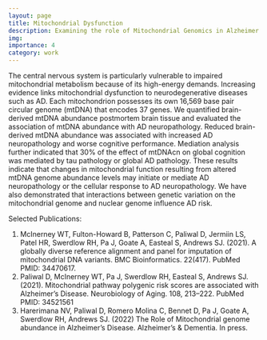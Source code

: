 ```yaml
---
layout: page
title: Mitochondrial Dysfunction
description: Examining the role of Mitochondrial Genomics in Alzheimer’s disease
img:
importance: 4
category: work
---
```


The central nervous system is particularly vulnerable to impaired mitochondrial metabolism because of its high-energy demands. Increasing evidence links mitochondrial dysfunction to neurodegenerative diseases such as AD. Each mitochondrion possesses its own 16,569 base pair circular genome (mtDNA) that encodes 37 genes. We quantified brain-derived mtDNA abundance postmortem brain tissue and evaluated the association of mtDNA abundance with AD neuropathology. Reduced brain-derived mtDNA abundance was associated with increased AD neuropathology and worse cognitive performance. Mediation analysis further indicated that 30% of the effect of mtDNAcn on global cognition was mediated by tau pathology or global AD pathology. These results indicate that changes in mitochondrial function resulting from altered mtDNA genome abundance levels may initiate or mediate AD neuropathology or the cellular response to AD neuropathology. We have also demonstrated that interactions between genetic variation on the mitochondrial genome and nuclear genome influence AD risk.

Selected Publications: 
1.	McInerney WT, Fulton-Howard B, Patterson C, Paliwal D, Jermiin LS, Patel HR, Swerdlow RH, Pa J, Goate A, Easteal S, Andrews SJ. (2021). A globally diverse reference alignment and panel for imputation of mitochondrial DNA variants. BMC Bioinformatics. 22(417). PubMed PMID: 34470617.
2.	Paliwal D, McInerney WT, Pa J, Swerdlow RH, Easteal S, Andrews SJ. (2021). Mitochondrial pathway polygenic risk scores are associated with Alzheimer’s Disease. Neurobiology of Aging. 108, 213–222. PubMed PMID: 34521561
3.	Harerimana NV, Paliwal D, Romero Molina C, Bennet D, Pa J, Goate A, Swerdlow RH, Andrews SJ. (2022) The Role of Mitochondrial genome abundance in Alzheimer’s Disease. Alzheimer’s & Dementia. In press.
